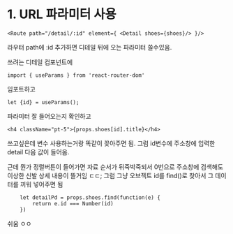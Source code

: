 # 1. URL 파라미터 사용
```
<Route path="/detail/:id" element={ <Detail shoes={shoes}/> }/>
```
라우터 path에 :id 추가하면 디테일 뒤에 오는 파라미터 쓸수있음.

쓰려는 디테일 컴포넌트에
```
import { useParams } from 'react-router-dom'
```
임포트하고
```
let {id} = useParams();
```
파라미터 잘 들어오는지 확인하고
```
<h4 className="pt-5">{props.shoes[id].title}</h4>
```
쓰고싶은데 변수 사용하는거랑 똑같이 꽂아주면 됨. 그럼 id변수에 주소창에 입력한 detail 다음 값이 들어옴.

근데 뭔가 정렬버튼이 들어가면 자료 순서가 뒤죽박죽되서 0번으로 주소창에 검색해도 이상한 신발 상세 내용이 뜰거임 ㄷㄷ;
그럼 그냥 오브젝트 id를 find()로 찾아서 그 데이터를 끼워 넣어주면 됨

```
    let detailPd = props.shoes.find(function(e) {
        return e.id === Number(id)
    })
```
쉬움 ㅇㅇ
